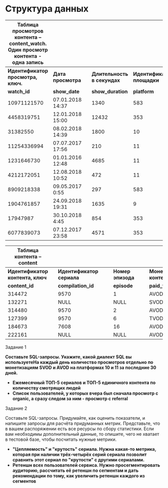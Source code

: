 # Структура данных

| **Таблица просмотров контента – content_watch. Один просмотр контента - одна запись** |                 |                 |                 |                 |                 |                 |                 |                 |                 |
|--------------------------------------------------|-----------------|-----------------|-----------------|-----------------|-----------------|-----------------|-----------------|-----------------|-----------------|
| **Идентификатор просмотра, ключ.**               | **Дата просмотра** |                 | **Длительность в секундах** | **Идентификатор площадки** |                 | **Юзер**        | **Источник трафика** |                 | **Идентификатор контента** |
| **watch_id**                                     | **show_date**   |                 | **show_duration** | **platform**     |                 | **user_id**     | **utm_medium** |                 | **content_id**   |
| 10971121570                                      | 07.01.2018 14:37 |                 | 1340            | 583             |                 | 1553139         | organic        |                 | 314472           |
| 4458319751                                       | 12.01.2018 15:00 |                 | 12432           | 353             |                 | 1554866         | organic        |                 | 314472           |
| 31382550                                         | 08.02.2018 14:39 |                 | 1800            | 10              |                 | 5255577         | organic        |                 | 314472           |
| 11254336994                                      | 07.07.2017 17:56 |                 | 210             | 11              |                 | 1554866         | organic        |                 | 314472           |
| 1231646730                                       | 01.01.2016 12:48 |                 | 4685            | 11              |                 | 1554866         | organic        |                 | 132271           |
| 4212172051                                       | 12.08.2018 10:52 |                 | 472             | 11              |                 | 1554866         | organic        |                 | 314480           |
| 8909218338                                       | 09.05.2017 0:55  |                 | 297             | 583             |                 | 9462609         | direct         |                 | 127399           |
| 1904761857                                       | 24.09.2018 19:31 |                 | 1635            | 9               |                 | 320756          | organic        |                 | 127399           |
| 17947987                                         | 30.10.2018 4:45  |                 | 854             | 353             |                 | 1547421         | referral       |                 | 184673           |
| 6077839073                                       | 07.12.2017 23:58 |                 | 4571            | 353             |                 | 4066590         | organic        |                 | 222161           |

| **Таблица контента – content**                  |                 |                 |                 |                 |                 |                 |                 |                 |                 |
|--------------------------------------------------|-----------------|-----------------|-----------------|-----------------|-----------------|-----------------|-----------------|-----------------|-----------------|
| **Идентификатор контента, ключ**                 |                 | **Идентификатор сериала** |                 |                 | **Номер эпизода** |                 |                 | **Монетизация контента** |                 |
| **content_id**                                   |                 | **compilation_id** |                 |                 | **episode**    |                 |                 | **paid_type**  |                 |
| 314472                                           |                 | 9570            |                 |                 | 1              |                 |                 | AVOD           |                 |
| 132271                                           |                 | NULL            |                 |                 | NULL           |                 |                 | SVOD           |                 |
| 314480                                           |                 | 9570            |                 |                 | 2              |                 |                 | AVOD           |                 |
| 127399                                           |                 | 9570            |                 |                 | 6              |                 |                 | TVOD           |                 |
| 184673                                           |                 | 7608            |                 |                 | 16             |                 |                 | AVOD           |                 |
| 222161                                           |                 | NULL            |                 |                 | NULL           |                 |                 | AVOD           |                 |


Задание 1

**Составьте SQL-запросы. Укажите, какой диалект SQL вы используетеНа каждый день количество просмотров отдельно по монетизациям SVOD и AVOD на платформах 10 и 11 за последние 30 дней.**

- **Ежемесячный ТОП-5 сериалов и ТОП-5 единичного контента по количеству смотрящих людей**
- **Список пользователей, у которых вчера был сначала просмотр с organic, а сразу следом за ним - просмотр с referral**

Задание 2

Составьте SQL-запросы. Придумайте, как оценить показатели, и напишите запросы для расчёта придуманных метрик. Представьте, что в вашем распоряжении есть все ресурсы по сбору статистики. Если вам необходимы дополнительный данные, то опишите, чего не хватает в тестовой базе, чтобы посчитать нужные метрики.

- **"Цепляемость" и "крутость" сериала. Нужна какая-то метрика, которая при наличии трёх-четырёх серий сериала позволит сравнить этот сериал по "крутости" с другими сериалами.**
- **Ретеншн всех пользователей сервиса. Нужно просегментировать аудиторию, рассчитать её ретеншн по сегментам и дать рекомендации по тому, как увеличить ретеншн каждого из сегментов**